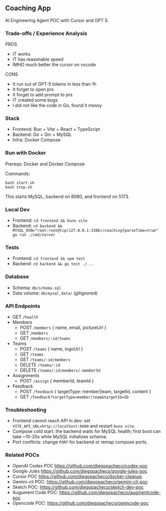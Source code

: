 ## Coaching App

AI Engineering Agent POC with Cursor and GPT 5.

### Trade-offs / Experience Analysis

PROS
 * IT works
 * IT has reasonable speed
 * IMHO much better the cursor on vscode

CONS
* It run out of GPT-5 tokens in less than 1h
* It forget to open prs
* It forget to add prompt to prs
* IT created some bugs
* I did not like the code in Go, found it messy

### Stack
- Frontend: Bun + Vite + React + TypeScript
- Backend: Go + Gin + MySQL
- Infra: Docker Compose

### Run with Docker
Prereqs: Docker and Docker Compose

Commands:
```
bash start.sh
bash stop.sh
```
This starts MySQL, backend on 8080, and frontend on 5173.

### Local Dev
- Frontend: `cd frontend && bunx vite`
- Backend: `cd backend && MYSQL_DSN="root:root@tcp(127.0.0.1:3306)/coaching?parseTime=true" go run ./cmd/server`

### Tests
- Frontend: `cd frontend && npm test`
- Backend: `cd backend && go test ./...`

### Database
- Schema: `db/schema.sql`
- Data volume: `db/mysql_data/` (gitignored)

### API Endpoints
- GET `/health`
- Members
  - POST `/members` { name, email, pictureUrl }
  - GET `/members`
  - GET `/members/:id/teams`
- Teams
  - POST `/teams` { name, logoUrl }
  - GET `/teams`
  - GET `/teams/:id/members`
  - DELETE `/teams/:id`
  - DELETE `/teams/:id/members/:memberId`
- Assignments
  - POST `/assign` { memberId, teamId }
- Feedback
  - POST `/feedback` { targetType: member|team, targetId, content }
  - GET `/feedback?targetType=member|team&targetId=ID`

### Troubleshooting

- Frontend cannot reach API in dev: set `VITE_API_URL=http://localhost:8080` and restart `bunx vite`.
- Compose cold start: the backend waits for MySQL health; first boot can take ~10-20s while MySQL initializes schema.
- Port conflicts: change `PORT` for backend or remap compose ports.

### Related POCs

* OpenAI Codex POC https://github.com/diegopacheco/codex-poc
* Google Jules https://github.com/diegopacheco/google-jules-poc
* Cursor POC https://github.com/diegopacheco/docker-cleanup
* Gemini-cli POC: https://github.com/diegopacheco/gemini-cli-poc
* Sketch POC: https://github.com/diegopacheco/sketch-dev-poc
* Augument Code POC: https://github.com/diegopacheco/augmentcode-poc
* Opencode POC: https://github.com/diegopacheco/opencode-poc
